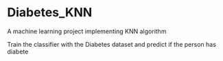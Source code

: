 # Diabetes_KNN
A machine learning project implementing KNN algorithm

Train the classifier with the Diabetes dataset and predict if the person has diabete
